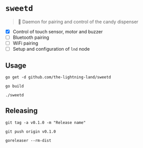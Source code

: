 # `sweetd`

> 🔌 Daemon for pairing and control of the candy dispenser

* [x] Control of touch sensor, motor and buzzer
* [ ] Bluetooth pairing
* [ ] WiFi pairing
* [ ] Setup and configuration of `lnd` node

## Usage

`go get -d github.com/the-lightning-land/sweetd`

`go build`

`./sweetd`

## Releasing

`git tag -a v0.1.0 -m "Release name"`

`git push origin v0.1.0`

`goreleaser --rm-dist`
